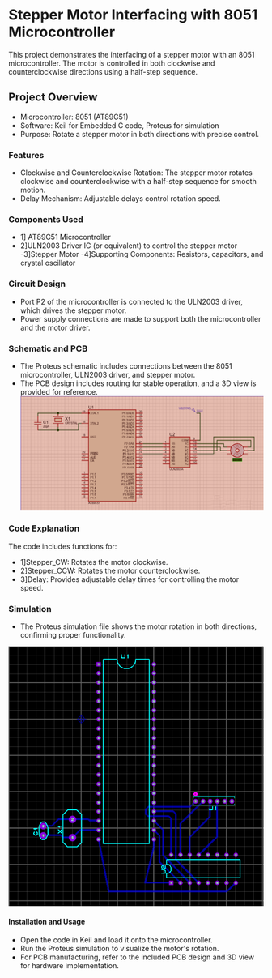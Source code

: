 # Stepper Motor Interfacing with 8051 Microcontroller

This project demonstrates the interfacing of a stepper motor with an 8051 microcontroller.
The motor is controlled in both clockwise and counterclockwise directions using a half-step sequence.

## Project Overview
  - Microcontroller: 8051 (AT89C51)
  - Software: Keil for Embedded C code, Proteus for simulation
  - Purpose: Rotate a stepper motor in both directions with precise control.

### Features
  
  -  Clockwise and Counterclockwise Rotation: The stepper motor rotates clockwise and counterclockwise with a half-step sequence for smooth motion.
  - Delay Mechanism: Adjustable delays control rotation speed.

### Components Used
- 1] AT89C51 Microcontroller
- 2]ULN2003 Driver IC (or equivalent) to control the stepper motor
 -3]Stepper Motor
 -4]Supporting Components: Resistors, capacitors, and crystal oscillator

### Circuit Design
  - Port P2 of the microcontroller is connected to the ULN2003 driver, which drives the stepper motor.
  - Power supply connections are made to support both the microcontroller and the motor driver.
    
### Schematic and PCB
  - The Proteus schematic includes connections between the 8051 microcontroller, ULN2003 driver, and stepper motor.
  - The PCB design includes routing for stable operation, and a 3D view is provided for reference.
   ![RowColumnCipher image](Stepper_Motor_Schematic.png)

### Code Explanation
The code includes functions for:

- 1]Stepper_CW: Rotates the motor clockwise.
- 2]Stepper_CCW: Rotates the motor counterclockwise.
- 3]Delay: Provides adjustable delay times for controlling the motor speed.

### Simulation
  - The Proteus simulation file shows the motor rotation in both directions, confirming proper functionality.

![RowColumnCipher image](Stepper_Motor_PCB..png)

#### Installation and Usage
  - Open the code in Keil and load it onto the microcontroller.
  - Run the Proteus simulation to visualize the motor's rotation.
  - For PCB manufacturing, refer to the included PCB design and 3D view for hardware implementation.
